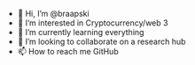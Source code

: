 - 👋 Hi, I’m @braapski
- 👀 I’m interested in Cryptocurrency/web 3
- 🌱 I’m currently learning everything 
- 💞️ I’m looking to collaborate on a research hub
- 📫 How to reach me GitHub 

<!---
braapski/braapski is a ✨ special ✨ repository because its `README.md` (this file) appears on your GitHub profile.
You can click the Preview link to take a look at your changes.
--->
